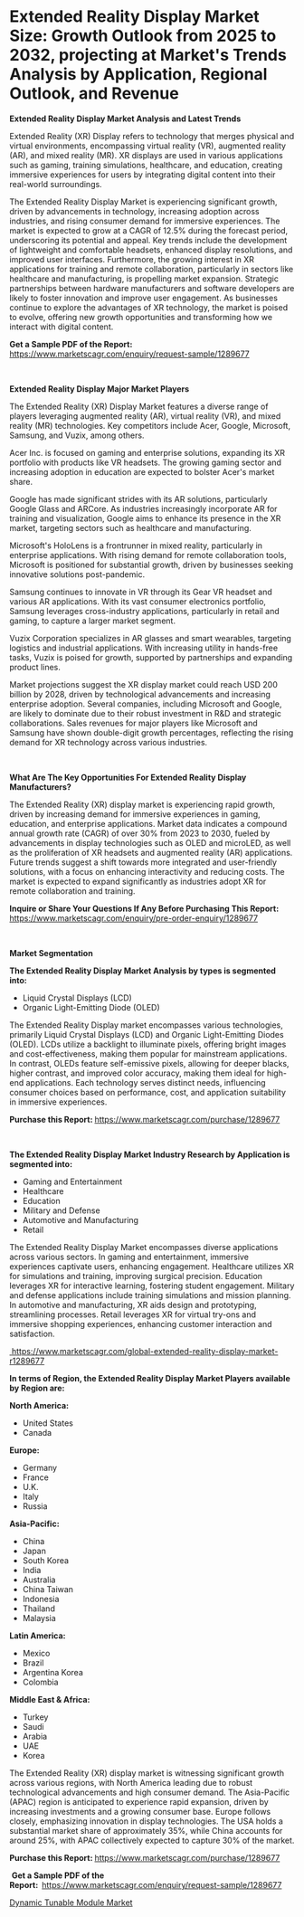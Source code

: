 <p><h1>Extended Reality Display Market Size: Growth Outlook from 2025 to 2032, projecting at Market's Trends Analysis by Application, Regional Outlook, and Revenue</h1></p><p><strong>Extended Reality Display Market Analysis and Latest Trends</strong></p>
<p><p>Extended Reality (XR) Display refers to technology that merges physical and virtual environments, encompassing virtual reality (VR), augmented reality (AR), and mixed reality (MR). XR displays are used in various applications such as gaming, training simulations, healthcare, and education, creating immersive experiences for users by integrating digital content into their real-world surroundings.</p><p>The Extended Reality Display Market is experiencing significant growth, driven by advancements in technology, increasing adoption across industries, and rising consumer demand for immersive experiences. The market is expected to grow at a CAGR of 12.5% during the forecast period, underscoring its potential and appeal. Key trends include the development of lightweight and comfortable headsets, enhanced display resolutions, and improved user interfaces. Furthermore, the growing interest in XR applications for training and remote collaboration, particularly in sectors like healthcare and manufacturing, is propelling market expansion. Strategic partnerships between hardware manufacturers and software developers are likely to foster innovation and improve user engagement. As businesses continue to explore the advantages of XR technology, the market is poised to evolve, offering new growth opportunities and transforming how we interact with digital content.</p></p>
<p><strong>Get a Sample PDF of the Report:&nbsp;</strong> <a href="https://www.marketscagr.com/enquiry/request-sample/1289677?utm_campaign=2994&utm_medium=2&utm_source=Github&utm_content=ia&utm_term=29032025&utm_id=extended-reality-display">https://www.marketscagr.com/enquiry/request-sample/1289677</a></p>
<p>&nbsp;</p>
<p><strong>Extended Reality Display Major Market Players</strong></p>
<p><p>The Extended Reality (XR) Display Market features a diverse range of players leveraging augmented reality (AR), virtual reality (VR), and mixed reality (MR) technologies. Key competitors include Acer, Google, Microsoft, Samsung, and Vuzix, among others.</p><p>Acer Inc. is focused on gaming and enterprise solutions, expanding its XR portfolio with products like VR headsets. The growing gaming sector and increasing adoption in education are expected to bolster Acer's market share.</p><p>Google has made significant strides with its AR solutions, particularly Google Glass and ARCore. As industries increasingly incorporate AR for training and visualization, Google aims to enhance its presence in the XR market, targeting sectors such as healthcare and manufacturing.</p><p>Microsoft's HoloLens is a frontrunner in mixed reality, particularly in enterprise applications. With rising demand for remote collaboration tools, Microsoft is positioned for substantial growth, driven by businesses seeking innovative solutions post-pandemic.</p><p>Samsung continues to innovate in VR through its Gear VR headset and various AR applications. With its vast consumer electronics portfolio, Samsung leverages cross-industry applications, particularly in retail and gaming, to capture a larger market segment.</p><p>Vuzix Corporation specializes in AR glasses and smart wearables, targeting logistics and industrial applications. With increasing utility in hands-free tasks, Vuzix is poised for growth, supported by partnerships and expanding product lines.</p><p>Market projections suggest the XR display market could reach USD 200 billion by 2028, driven by technological advancements and increasing enterprise adoption. Several companies, including Microsoft and Google, are likely to dominate due to their robust investment in R&D and strategic collaborations. Sales revenues for major players like Microsoft and Samsung have shown double-digit growth percentages, reflecting the rising demand for XR technology across various industries.</p></p>
<p>&nbsp;</p>
<p><strong>What Are The Key Opportunities For Extended Reality Display Manufacturers?</strong></p>
<p><p>The Extended Reality (XR) display market is experiencing rapid growth, driven by increasing demand for immersive experiences in gaming, education, and enterprise applications. Market data indicates a compound annual growth rate (CAGR) of over 30% from 2023 to 2030, fueled by advancements in display technologies such as OLED and microLED, as well as the proliferation of XR headsets and augmented reality (AR) applications. Future trends suggest a shift towards more integrated and user-friendly solutions, with a focus on enhancing interactivity and reducing costs. The market is expected to expand significantly as industries adopt XR for remote collaboration and training.</p></p>
<p><strong>Inquire or Share Your Questions If Any Before Purchasing This Report:</strong> <a href="https://www.marketscagr.com/enquiry/pre-order-enquiry/1289677?utm_campaign=2994&utm_medium=2&utm_source=Github&utm_content=ia&utm_term=29032025&utm_id=extended-reality-display">https://www.marketscagr.com/enquiry/pre-order-enquiry/1289677</a></p>
<p>&nbsp;</p>
<p><strong>Market Segmentation</strong></p>
<p><strong>The Extended Reality Display Market Analysis by types is segmented into:</strong></p>
<p><ul><li>Liquid Crystal Displays (LCD)</li><li>Organic Light-Emitting Diode (OLED)</li></ul></p>
<p><p>The Extended Reality Display market encompasses various technologies, primarily Liquid Crystal Displays (LCD) and Organic Light-Emitting Diodes (OLED). LCDs utilize a backlight to illuminate pixels, offering bright images and cost-effectiveness, making them popular for mainstream applications. In contrast, OLEDs feature self-emissive pixels, allowing for deeper blacks, higher contrast, and improved color accuracy, making them ideal for high-end applications. Each technology serves distinct needs, influencing consumer choices based on performance, cost, and application suitability in immersive experiences.</p></p>
<p><strong>Purchase this Report:&nbsp;</strong><a href="https://www.marketscagr.com/purchase/1289677?utm_campaign=2994&utm_medium=2&utm_source=Github&utm_content=ia&utm_term=29032025&utm_id=extended-reality-display">https://www.marketscagr.com/purchase/1289677</a></p>
<p>&nbsp;</p>
<p><strong>The Extended Reality Display Market Industry Research by Application is segmented into:</strong></p>
<p><ul><li>Gaming and Entertainment</li><li>Healthcare</li><li>Education</li><li>Military and Defense</li><li>Automotive and Manufacturing</li><li>Retail</li></ul></p>
<p><p>The Extended Reality Display Market encompasses diverse applications across various sectors. In gaming and entertainment, immersive experiences captivate users, enhancing engagement. Healthcare utilizes XR for simulations and training, improving surgical precision. Education leverages XR for interactive learning, fostering student engagement. Military and defense applications include training simulations and mission planning. In automotive and manufacturing, XR aids design and prototyping, streamlining processes. Retail leverages XR for virtual try-ons and immersive shopping experiences, enhancing customer interaction and satisfaction.</p></p>
<p><a href="https://www.marketscagr.com/global-extended-reality-display-market-r1289677?utm_campaign=2994&utm_medium=2&utm_source=Github&utm_content=ia&utm_term=29032025&utm_id=extended-reality-display">&nbsp;https://www.marketscagr.com/global-extended-reality-display-market-r1289677</a></p>
<p><strong>In terms of Region, the Extended Reality Display Market Players available by Region are:</strong></p>
<p>
    <p> <strong> North America: </strong>
        <ul>
            <li>United States</li>
            <li>Canada</li>
        </ul>
        </p> 
    <p> <strong> Europe: </strong>
        <ul>
            <li>Germany</li>
            <li>France</li>
            <li>U.K.</li>
            <li>Italy</li>
            <li>Russia</li>
        </ul>
        </p> 
    <p> <strong> Asia-Pacific: </strong>
        <ul>
            <li>China</li>
            <li>Japan</li>
            <li>South Korea</li>
            <li>India</li>
            <li>Australia</li>
            <li>China Taiwan</li>
            <li>Indonesia</li>
            <li>Thailand</li>
            <li>Malaysia</li>
        </ul>
        </p> 
    <p> <strong> Latin America: </strong>
        <ul>
            <li>Mexico</li>
            <li>Brazil</li>
            <li>Argentina Korea</li>
            <li>Colombia</li>
        </ul>
        </p> 
    <p> <strong> Middle East & Africa: </strong>
        <ul>
            <li>Turkey</li>
            <li>Saudi</li>
            <li>Arabia</li>
            <li>UAE</li>
            <li>Korea</li>
        </ul>
    </p>
    </p>
<p><p>The Extended Reality (XR) display market is witnessing significant growth across various regions, with North America leading due to robust technological advancements and high consumer demand. The Asia-Pacific (APAC) region is anticipated to experience rapid expansion, driven by increasing investments and a growing consumer base. Europe follows closely, emphasizing innovation in display technologies. The USA holds a substantial market share of approximately 35%, while China accounts for around 25%, with APAC collectively expected to capture 30% of the market.</p></p>
<p><strong>Purchase this Report: </strong><a href="https://www.marketscagr.com/purchase/1289677?utm_campaign=2994&utm_medium=2&utm_source=Github&utm_content=ia&utm_term=29032025&utm_id=extended-reality-display">https://www.marketscagr.com/purchase/1289677</a></p>
<p>&nbsp;<strong>Get a Sample PDF of the Report:&nbsp;&nbsp;</strong><a href="https://www.marketscagr.com/enquiry/request-sample/1289677?utm_campaign=2994&utm_medium=2&utm_source=Github&utm_content=ia&utm_term=29032025&utm_id=extended-reality-display">https://www.marketscagr.com/enquiry/request-sample/1289677</a></p>
<p><strong></strong></p>
<p><p><a href="https://github.com/penecorodz74/Market-Research-Report-List-1/blob/main/dynamic-tunable-module-market.md?utm_campaign=2994&utm_medium=2&utm_source=Github&utm_content=ia&utm_term=29032025&utm_id=extended-reality-display">Dynamic Tunable Module Market</a></p></p>